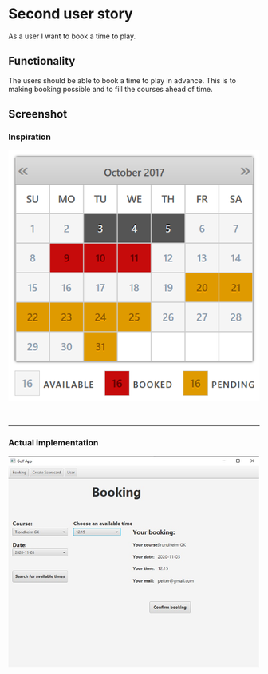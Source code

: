 # Second user story
As a user I want to book a time to play.

## Functionality
The users should be able to book a time to play in advance. This is to making booking possible and
to fill the courses ahead of time.

## Screenshot
### **Inspiration**
![Calendar](img/img_2.png "Calendar")

<br/>
<hr/>

### **Actual implementation**
![CalendarApp](img/img_2_app.jpg "CalendarApp")